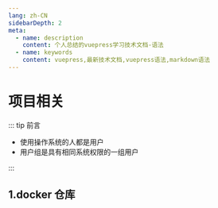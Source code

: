 ```yaml
---
lang: zh-CN
sidebarDepth: 2
meta:
  - name: description
    content: 个人总结的vuepress学习技术文档-语法
  - name: keywords
    content: vuepress,最新技术文档,vuepress语法,markdown语法
---
```


# 项目相关

::: tip 前言

- 使用操作系统的人都是用户
- 用户组是具有相同系统权限的一组用户

:::

## 1.docker 仓库
